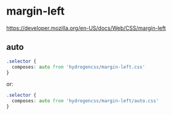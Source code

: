 # margin-left

https://developer.mozilla.org/en-US/docs/Web/CSS/margin-left

## auto
```css
.selector {
  composes: auto from 'hydrogencss/margin-left.css'
}
```

or:
```css
.selector {
  composes: auto from 'hydrogencss/margin-left/auto.css'
}
```

